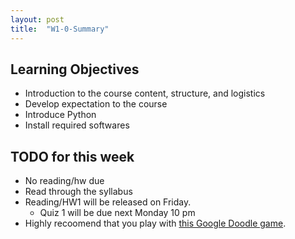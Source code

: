 ```yaml
---
layout: post
title:  "W1-0-Summary"
---
```


## Learning Objectives 
-  Introduction to the course content, structure, and logistics  
-  Develop expectation to the course
-  Introduce Python 
-  Install required softwares 

## TODO for this week 
- No reading/hw due 
- Read through the syllabus 
- Reading/HW1 will be released on Friday. 
	- Quiz 1 will be due next Monday 10 pm 
- Highly recoomend that you play with [this Google Doodle game](https://www.google.com/doodles/celebrating-50-years-of-kids-coding). 

